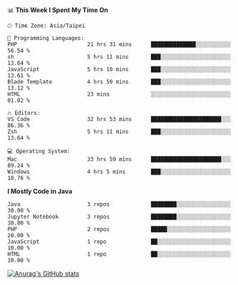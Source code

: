 <!--### Hi there 👋-->

<!--
**treevel/treevel** is a ✨ _special_ ✨ repository because its `README.md` (this file) appears on your GitHub profile.

Here are some ideas to get you started:

- 🔭 I’m currently working on ...
- 🌱 I’m currently learning ...
- 👯 I’m looking to collaborate on ...
- 🤔 I’m looking for help with ...
- 💬 Ask me about ...
- 📫 How to reach me: ...
- 😄 Pronouns: ...
- ⚡ Fun fact: ...
-->

<!--START_SECTION:waka-->
📊 **This Week I Spent My Time On** 

```text
🕑︎ Time Zone: Asia/Taipei

💬 Programming Languages: 
PHP                      21 hrs 31 mins      ██████████████░░░░░░░░░░░   56.54 % 
sh                       5 hrs 11 mins       ███░░░░░░░░░░░░░░░░░░░░░░   13.64 % 
JavaScript               5 hrs 10 mins       ███░░░░░░░░░░░░░░░░░░░░░░   13.61 % 
Blade Template           4 hrs 59 mins       ███░░░░░░░░░░░░░░░░░░░░░░   13.12 % 
HTML                     23 mins             ░░░░░░░░░░░░░░░░░░░░░░░░░   01.02 % 

🔥 Editors: 
VS Code                  32 hrs 53 mins      ██████████████████████░░░   86.36 % 
Zsh                      5 hrs 11 mins       ███░░░░░░░░░░░░░░░░░░░░░░   13.64 % 

💻 Operating System: 
Mac                      33 hrs 59 mins      ██████████████████████░░░   89.24 % 
Windows                  4 hrs 5 mins        ███░░░░░░░░░░░░░░░░░░░░░░   10.76 % 
```

**I Mostly Code in Java** 

```text
Java                     3 repos             ████████░░░░░░░░░░░░░░░░░   30.00 % 
Jupyter Notebook         3 repos             ████████░░░░░░░░░░░░░░░░░   30.00 % 
PHP                      2 repos             █████░░░░░░░░░░░░░░░░░░░░   20.00 % 
JavaScript               1 repo              ██░░░░░░░░░░░░░░░░░░░░░░░   10.00 % 
HTML                     1 repo              ██░░░░░░░░░░░░░░░░░░░░░░░   10.00 % 
```




<!--END_SECTION:waka-->

<!-- GitHub Stats Card-->
[![Anurag's GitHub stats](https://github-readme-stats.vercel.app/api?username=treevel&show_icons=true&theme=monokai&count_private=true)](https://github.com/anuraghazra/github-readme-stats)
